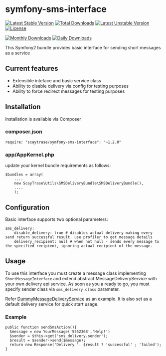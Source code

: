 
# symfony-sms-interface
[![Latest Stable Version](https://poser.pugx.org/scaytrase/symfony-sms-interface/v/stable.svg)](https://packagist.org/packages/scaytrase/symfony-sms-interface) [![Total Downloads](https://poser.pugx.org/scaytrase/symfony-sms-interface/downloads.svg)](https://packagist.org/packages/scaytrase/symfony-sms-interface) [![Latest Unstable Version](https://poser.pugx.org/scaytrase/symfony-sms-interface/v/unstable.svg)](https://packagist.org/packages/scaytrase/symfony-sms-interface) [![License](https://poser.pugx.org/scaytrase/symfony-sms-interface/license.svg)](https://packagist.org/packages/scaytrase/symfony-sms-interface)

[![Monthly Downloads](https://poser.pugx.org/scaytrase/symfony-sms-interface/d/monthly.png)](https://packagist.org/packages/scaytrase/symfony-sms-interface)
[![Daily Downloads](https://poser.pugx.org/scaytrase/symfony-sms-interface/d/daily.png)](https://packagist.org/packages/scaytrase/symfony-sms-interface)

This Symfony2 bundle provides basic interface for sending short messages as a service

## Current features

- Extensible inteface and basic service class
- Ability to disable delivery via config for testing purposes
- Ability to force redirect messages for testing purposes


## Installation

Installation is available via Composer

### composer.json


```
require: "scaytrase/symfony-sms-interface": "~1.2.0"
```

### app/AppKernel.php

update your kernel bundle requirements as follows:

```
$bundles = array(
    ....
    new ScayTrase\Utils\SMSDeliveryBundle\SMSDeliveryBundle(),
    ....
    );
```

## Configuration

Basic interface supports two optional parameters:

```
sms_delivery:
    disable_delivery: true # disables actual delivery making every send return successful result. use profiler to get message details
    delivery_recipient: null # when not null - sends every message to the specified recipient, ignoring actual recipient of the message.
```

## Usage

To use this interface you must create a message class implementing  ``ShortMessageInterface`` and extend abstract MessageDeliveryService with your own delivery api service. As soon as you a ready to go, you must specify sender class via ``sms_delivery.class`` parameter.
 
 Refer [DummyMessageDeliveryService](src/ScayTrase/Utils/SMSDeliveryBundle/Service/DummySender/DummyMessageDeliveryService.php) as an example. It is also set as a default delivery service for quick start usage.


### Example

```
public function sendSmsAction(){
  $message = new YourMessage('5552368','Help!')
  $sender = $this->get('sms_delivery.sender');
  $result = $sender->send($message);
  return new Response('Delivery '. $result ? 'successful' ; 'failed');
}
```